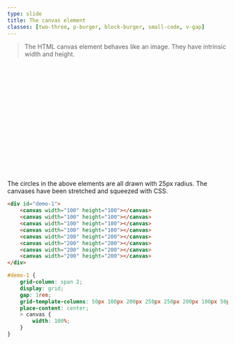```yaml
---
type: slide
title: The canvas element
classes: [two-three, p-burger, block-burger, small-code, v-gap]
---
```


> The HTML canvas element behaves like an image.
They have intrinsic width and height.


<div id="demo-1">
    <canvas width="100" height="100"></canvas>
    <canvas width="100" height="100"></canvas>
    <canvas width="100" height="100"></canvas>
    <canvas width="100" height="100"></canvas>
    <canvas width="200" height="200"></canvas>
    <canvas width="200" height="200"></canvas>
    <canvas width="200" height="200"></canvas>
    <canvas width="200" height="200"></canvas>
</div>

The circles in the above elements are all drawn with 25px radius.
The canvases have been stretched and squeezed with CSS.

```html
<div id="demo-1">
    <canvas width="100" height="100"></canvas>
    <canvas width="100" height="100"></canvas>
    <canvas width="100" height="100"></canvas>
    <canvas width="100" height="100"></canvas>
    <canvas width="200" height="200"></canvas>
    <canvas width="200" height="200"></canvas>
    <canvas width="200" height="200"></canvas>
    <canvas width="200" height="200"></canvas>
</div>
```

```css
#demo-1 {
    grid-column: span 2;
    display: grid;
    gap: 1rem;
    grid-template-columns: 50px 100px 200px 250px 250px 200px 100px 50px;
    place-content: center;
    > canvas {
        width: 100%;
    }
}
```

<script type="module">
    for(const canvas of document.querySelectorAll(`#demo-1 canvas`)) {
        const ctx = canvas.getContext('2d');
        ctx.arc(canvas.width / 2, canvas.height / 2, 25, 0, Math.PI * 2);
        ctx.stroke();
        ctx.textAlign = "center";
        ctx.textBaseline = "top";
        ctx.font = "12pt sans-serif";
        ctx.fillText(`${canvas.width}x${canvas.height}`, canvas.width / 2, canvas.height / 2 + 30);
    }
</script>

<style>
#demo-1 {
    grid-column: span 2;
    display: grid;
    gap: 1rem;
    grid-template-columns: 50px 100px 200px 250px 250px 200px 100px 50px;
    place-content: center;
    > canvas {
        width: 100%;
    }
}
</style>
